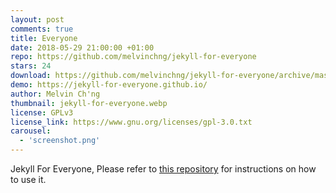 ```yaml
---
layout: post
comments: true
title: Everyone
date: 2018-05-29 21:00:00 +01:00
repo: https://github.com/melvinchng/jekyll-for-everyone
stars: 24
download: https://github.com/melvinchng/jekyll-for-everyone/archive/master.zip
demo: https://jekyll-for-everyone.github.io/
author: Melvin Ch'ng
thumbnail: jekyll-for-everyone.webp
license: GPLv3
license_link: https://www.gnu.org/licenses/gpl-3.0.txt
carousel:
  - 'screenshot.png'
---
```


Jekyll For Everyone, Please refer to [this repository](https://github.com/melvinchng/jekyll-for-everyone) for instructions on how to use it.
